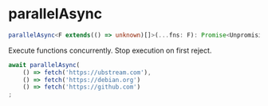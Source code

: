 # parallelAsync
```ts
parallelAsync<F extends(() => unknown)[]>(...fns: F): Promise<UnpromisifiedReturnTypes<F>>
```
Execute functions concurrently. Stop execution on first reject.
```ts
await parallelAsync(
    () => fetch('https://ubstream.com'),
    () => fetch('https://debian.org')
    () => fetch('https://github.com')
;
```